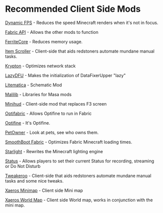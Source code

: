 # Recommended Client Side Mods

[Dynamic FPS](https://www.curseforge.com/minecraft/mc-mods/dynamic-fps) - Reduces the speed Minecraft renders when it's not in focus.

[Fabric API](https://www.curseforge.com/minecraft/mc-mods/fabric-api/files) - Allows the other mods to function

[FerriteCore](https://www.curseforge.com/minecraft/mc-mods/ferritecore-fabric) - Reduces memory usage.&#x20;

[Item Scroller](https://www.curseforge.com/minecraft/mc-mods/item-scroller) - Client-side that aids redstoners automate mundane manual tasks.

[Krypton](https://www.curseforge.com/minecraft/mc-mods/krypton) - Optimizes network stack

[LazyDFU](https://www.curseforge.com/minecraft/mc-mods/lazydfu) - Makes the initialization of DataFixerUpper "lazy"

[Litematica](https://www.curseforge.com/minecraft/mc-mods/litematica/) - Schematic Mod

[Malilib](https://www.curseforge.com/minecraft/mc-mods/malilib/files/3870801) - Libraries for Masa mods

[Minihud](https://www.curseforge.com/minecraft/mc-mods/minihud) - Client-side mod that replaces F3 screen

[Optifabric](https://www.curseforge.com/minecraft/mc-mods/optifabric) - Allows Optifine to run in Fabric

[Optifine](https://optifine.net/downloads) - It's Optifine.

[PetOwner](https://www.curseforge.com/minecraft/mc-mods/pet-owner) - Look at pets, see who owns them.&#x20;

[SmoothBoot Fabric](https://www.curseforge.com/minecraft/mc-mods/smooth-boot) - Optimizes Fabric Minecraft loading times.

[Starlight](https://modrinth.com/mod/starlight) - Rewrites the Minecraft lighting engine

[Status](https://github.com/henkelmax/status) - Allows players to set their current Status for recording, streaming or Do Not Disturb

[Tweakeroo](https://www.curseforge.com/minecraft/mc-mods/tweakeroo) - Client-side that aids redstoners automate mundane manual tasks and some nice tweaks.

[Xaeros Minimap](https://www.curseforge.com/minecraft/mc-mods/xaeros-minimap/files) - Client side Mini map

[Xaeros World Map](https://www.curseforge.com/minecraft/mc-mods/xaeros-world-map/files) - Client side World map, works in conjunction with the mini map.




